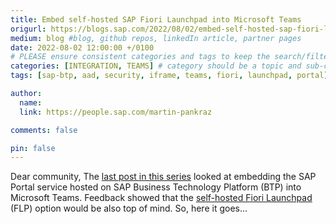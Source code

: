 ```yaml
---
title: Embed self-hosted SAP Fiori Launchpad into Microsoft Teams
origurl: https://blogs.sap.com/2022/08/02/embed-self-hosted-sap-fiori-launchpad-into-microsoft-teams/
medium: blog #blog, github repos, linkedIn article, partner pages
date: 2022-08-02 12:00:00 +/0100
# PLEASE ensure consistent categories and tags to keep the search/filtering meaningful!
categories: [INTEGRATION, TEAMS] # category should be a topic and sub-category primary product
tags: [sap-btp, aad, security, iframe, teams, fiori, launchpad, portal]     # TAG names should always be lowercase

author:
  name: 
  link: https://people.sap.com/martin-pankraz

comments: false

pin: false
---
```

Dear community,
 The [last post in this series](https://blogs.sap.com/2022/01/26/integrate-sap-cloud-portal-and-launchpad-service-into-microsoft-teams-including-sso/) looked at embedding the SAP Portal service hosted on SAP Business Technology Platform (BTP) into Microsoft Teams. Feedback showed that the [self-hosted Fiori Launchpad](https://help.sap.com/docs/SAP_NETWEAVER_750/cc1c7615ee2f4a699a9272453379006c/f951b50a07ce41deb08ced62711fe8b5.html) (FLP) option would be also top of mind. So, here it goes…
